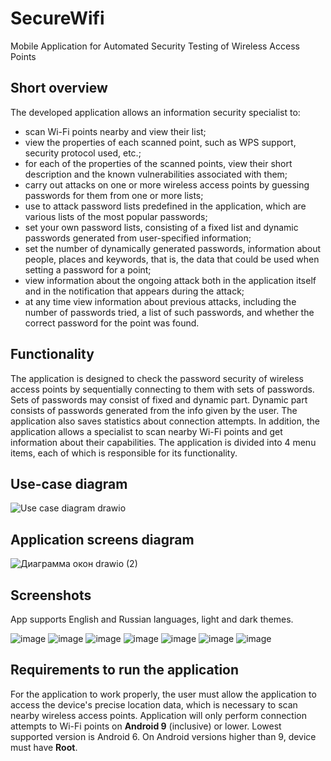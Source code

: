 # SecureWifi
Mobile Application for Automated Security Testing of Wireless Access Points

## Short overview
The developed application allows an information security specialist to:
* scan Wi-Fi points nearby and view their list;
* view the properties of each scanned point, such as WPS support, security protocol used, etc.;
* for each of the properties of the scanned points, view their short description and the known vulnerabilities associated with them;
* carry out attacks on one or more wireless access points by guessing passwords for them from one or more lists;
* use to attack password lists predefined in the application, which are various lists of the most popular passwords;
* set your own password lists, consisting of a fixed list and dynamic passwords generated from user-specified information;
* set the number of dynamically generated passwords, information about people, places and keywords, that is, the data that could be used when setting a password for a point;
* view information about the ongoing attack both in the application itself and in the notification that appears during the attack;
* at any time view information about previous attacks, including the number of passwords tried, a list of such passwords, and whether the correct password for the point was found.


## Functionality
The application is designed to check the password security of wireless access points by sequentially connecting to them with sets of passwords. Sets of passwords may consist of fixed and dynamic part. Dynamic part consists of passwords generated from the info given by the user. The application also saves statistics about connection attempts. In addition, the application allows a specialist to scan nearby Wi-Fi points and get information about their capabilities. 
The application is divided into 4 menu items, each of which is responsible for its functionality.

## Use-case diagram

![Use case diagram drawio](https://github.com/MaverickBattler/SecureWifi/assets/73700612/f8208729-16e9-45ff-b95d-1b5e4eda493f)

## Application screens diagram

![Диаграмма окон drawio (2)](https://github.com/MaverickBattler/SecureWifi/assets/73700612/bf86ed97-c8f3-4fbc-9e2a-746434079a06)

## Screenshots

App supports English and Russian languages, light and dark themes.

![image](https://github.com/MaverickBattler/SecureWifi/assets/73700612/3d5d3989-6738-4e76-8943-8fd51bb472e0)
![image](https://github.com/MaverickBattler/SecureWifi/assets/73700612/6d10a11f-6fa0-43e6-8116-204fc1511a3c)
![image](https://github.com/MaverickBattler/SecureWifi/assets/73700612/f5930919-f550-4289-88ae-4584cc03bfd9)
![image](https://github.com/MaverickBattler/SecureWifi/assets/73700612/4883aa64-6cfa-4f9e-b911-628f579de5a9)
![image](https://github.com/MaverickBattler/SecureWifi/assets/73700612/db5dcb0d-4ef4-4fb9-85c9-99b9bff6f2a5)
![image](https://github.com/MaverickBattler/SecureWifi/assets/73700612/0cb02eb0-e28e-400a-a726-11f7715f26ce)
![image](https://github.com/MaverickBattler/SecureWifi/assets/73700612/b218bff6-48e6-42d6-9e1e-e8b7dfc40e8c)

## Requirements to run the application
For the application to work properly, the user must allow the application to access the device's precise location data, which is necessary to scan nearby wireless access points. Application will only perform connection attempts to Wi-Fi points on <b>Android 9</b> (inclusive) or lower. Lowest supported version is Android 6. On Android versions higher than 9, device must have <b>Root</b>.
